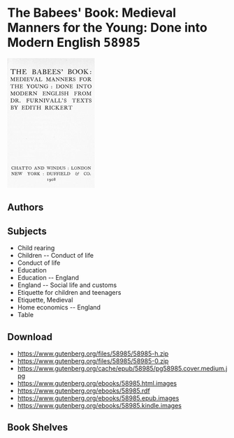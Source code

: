 # The Babees' Book: Medieval Manners for the Young: Done into Modern English <kbd>58985</kbd>

![](./cover.medium.jpg "")

## Authors



## Subjects


 - Child rearing
 - Children -- Conduct of life
 - Conduct of life
 - Education
 - Education -- England
 - England -- Social life and customs
 - Etiquette for children and teenagers
 - Etiquette, Medieval
 - Home economics -- England
 - Table

## Download


 - https://www.gutenberg.org/files/58985/58985-h.zip
 - https://www.gutenberg.org/files/58985/58985-0.zip
 - https://www.gutenberg.org/cache/epub/58985/pg58985.cover.medium.jpg
 - https://www.gutenberg.org/ebooks/58985.html.images
 - https://www.gutenberg.org/ebooks/58985.rdf
 - https://www.gutenberg.org/ebooks/58985.epub.images
 - https://www.gutenberg.org/ebooks/58985.kindle.images

## Book Shelves


